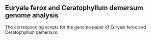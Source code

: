 ## Euryale ferox and Ceratophyllum demersum genome analysis  
  
  
The corresponding scripts for the genome paper of Euryale ferox and Ceratophyllum demersum. 
